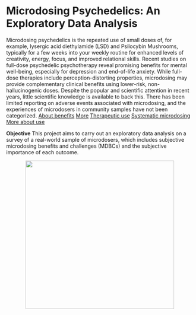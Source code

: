 # Microdosing Psychedelics: An Exploratory Data Analysis

Microdosing psychedelics is the repeated use of small doses of, for example, lysergic acid diethylamide (LSD) and Psilocybin Mushrooms, typically for a few weeks into your weekly routine for enhanced levels of creativity, energy, focus, and improved relational skills. Recent studies on full-dose psychedelic psychotherapy reveal promising benefits for mental well-being, especially for depression and end-of-life anxiety. While full-dose therapies include perception-distorting properties, microdosing may provide complementary clinical benefits using lower-risk, non-hallucinogenic doses. Despite the popular and scientific attention in recent years, little scientific knowledge is available to back this. There has been limited reporting on adverse events associated with microdosing, and the experiences of microdosers in community samples have not been categorized. [About benefits](https://www.ncbi.nlm.nih.gov/pmc/articles/PMC6617883/)
[More](https://pubmed.ncbi.nlm.nih.gov/30604183/)
[Therapeutic use](https://journals.sagepub.com/doi/full/10.1177/2045125320950567)
[Systematic microdosing](https://journals.plos.org/plosone/article?id=10.1371/journal.pone.0211023)
[More about use](https://www.sciencedirect.com/science/article/abs/pii/S095539591930307X)


__Objective__ 
This project aims to carry out an exploratory data analysis on a survey of a real-world sample of microdosers, which includes subjective microdosing benefits and challenges (MDBCs) and the subjective importance of each outcome.

<p align="center">
  <img src="https://imgix.bustle.com/uploads/image/2019/9/23/81fa118c-1cf0-41a8-9e3c-05744d22dd8b-shutterstock_412607932-1.jpg?w=1020&h=576&fit=crop&crop=faces&auto=format%2Ccompress" width="400"">
</p>


